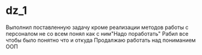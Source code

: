 # dz_1
Выполнил поставленную задачу кроме реализации методов работы с персоналом не со всем понял как с ним"Надо поработать"
Рабил все чтобы было понятно что и откуда 
Продалжаю работать над пониманием ООП

